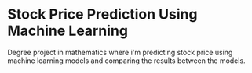 # Stock Price Prediction Using Machine Learning

 Degree project in mathematics where i'm predicting stock price using machine learning models and comparing the results between the models.